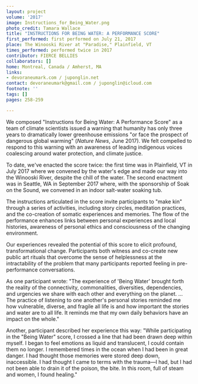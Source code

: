 ```yaml
---
layout: project
volume: '2017'
image: Instructions_for_Being_Water.png
photo_credit: Tamara Wallace
title: "INSTRUCTIONS FOR BEING WATER: A PERFORMANCE SCORE"
first_performed: first performed on July 21, 2017
place: The Winooski River at "Paradise," Plainfield, VT
times_performed: performed twice in 2017
contributor: FIERCE BELLIES
collaborators: []
home: Montreal, Canada / Amherst, MA
links:
- devoraneumark.com / juponglin.net
contact: devoraneumark@gmail.com / juponglin@icloud.com
footnote: ''
tags: []
pages: 258-259

---
```


We composed "Instructions for Being Water: A Performance Score" as a team of climate scientists issued a warning that humanity has only three years to dramatically lower greenhouse emissions "or face the prospect of dangerous global warming" (_Nature News_, June 2017). We felt compelled to respond to this warning with an awareness of leading indigenous voices coalescing around water protection, and climate justice.

To date, we've enacted the score twice: the first time was in Plainfield, VT in July 2017 where we convened by the water's edge and made our way into the Winooski River, despite the chill of the water. The second enactment was in Seattle, WA in September 2017 where, with the sponsorship of Soak on the Sound, we convened in an indoor salt-water soaking tub.

The instructions articulated in the score invite participants to "make kin" through a series of activities, including story circles, meditation practices, and the co-creation of somatic experiences and memories. The flow of the performance enhances links between personal experiences and local histories, awareness of personal ethics and consciousness of the changing environment.

Our experiences revealed the potential of this score to elicit profound, transformational change. Participants both witness and co-create new public art rituals that overcome the sense of helplessness at the intractability of the problem that many participants reported feeling in pre-performance conversations.

As one participant wrote: "The experience of 'Being Water' brought forth the reality of the connectivity, commonalities, diversities, dependencies, and urgencies we share with each other and everything on the planet. &hellip; The practice of listening to one another's personal stories reminded me how vulnerable, diverse, and fragile all life is and how important the stories and water are to all life. It reminds me that my own daily behaviors have an impact on the whole."

Another, participant described her experience this way: "While participating in the "Being Water" score, I crossed a line that had been drawn deep within myself. I began to feel emotions as liquid and translucent, I could contain them no longer. I remembered times in the ocean when I had been in great danger. I had thought those memories were stored deep down, inaccessible. I had thought I came to terms with the trauma—I had, but I had not been able to drain it of the poison, the bite. In this room, full of steam and women, I found healing."
